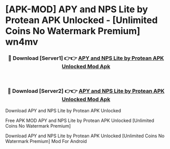 # [APK-MOD] APY and NPS Lite by Protean APK Unlocked - [Unlimited Coins No Watermark Premium] wn4mv



<div align="center">
<h3>🔴 Download [Server1] 👉👉 <a href="https://momento.my/?title=APY_and_NPS_Lite_by_Protean_APK_Unlocked">APY and NPS Lite by Protean APK Unlocked Mod Apk</a></h3><br>

<h3>🔴 Download [Server2] 👉👉 <a href="https://momento.my/?title=APY_and_NPS_Lite_by_Protean_APK_Unlocked">APY and NPS Lite by Protean APK Unlocked Mod Apk</a></h3>
</div>



Download APY and NPS Lite by Protean APK Unlocked 

Free APK MOD APY and NPS Lite by Protean APK Unlocked [Unlimited Coins No Watermark Premium]

Download APY and NPS Lite by Protean APK Unlocked [Unlimited Coins No Watermark Premium] Mod For Android

